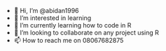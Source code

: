 - 👋 Hi, I’m @abidan1996
- 👀 I’m interested in learning
- 🌱 I’m currently learning how to code in R
- 💞️ I’m looking to collaborate on any project using R
- 📫 How to reach me on 08067682875

<!---
abidan1996/abidan1996 is a ✨ special ✨ repository because its `README.md` (this file) appears on your GitHub profile.
You can click the Preview link to take a look at your changes.
--->
